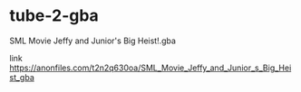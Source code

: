 # tube-2-gba
SML Movie Jeffy and Junior's Big Heist!.gba

link
https://anonfiles.com/t2n2q630oa/SML_Movie_Jeffy_and_Junior_s_Big_Heist_gba
